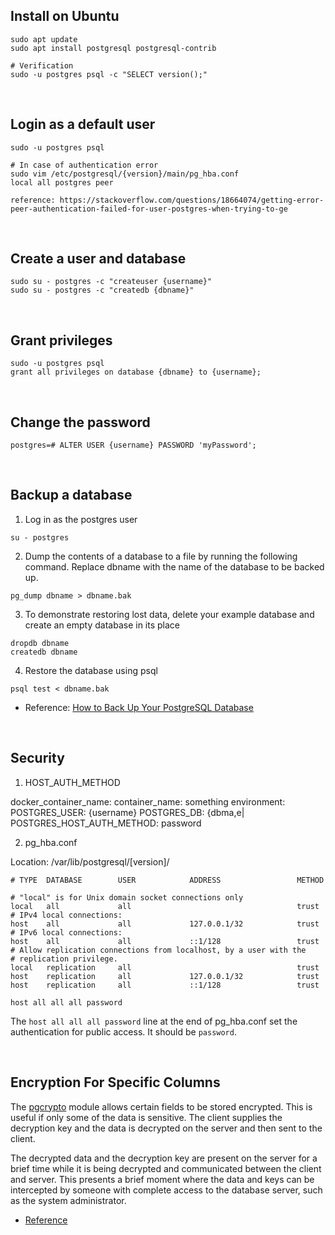 ## Install on Ubuntu
```
sudo apt update
sudo apt install postgresql postgresql-contrib

# Verification
sudo -u postgres psql -c "SELECT version();"
```

<br/>

## Login as a default user
```
sudo -u postgres psql

# In case of authentication error
sudo vim /etc/postgresql/{version}/main/pg_hba.conf
local all postgres peer

reference: https://stackoverflow.com/questions/18664074/getting-error-peer-authentication-failed-for-user-postgres-when-trying-to-ge
```

<br/>



## Create a user and database
```
sudo su - postgres -c "createuser {username}"
sudo su - postgres -c "createdb {dbname}"
```

<br/>

## Grant privileges
```
sudo -u postgres psql
grant all privileges on database {dbname} to {username};
```

<br/>

## Change the password
```
postgres=# ALTER USER {username} PASSWORD 'myPassword';
```

<br/>

## Backup a database

1. Log in as the postgres user
```
su - postgres
```

2. Dump the contents of a database to a file by running the following command. Replace dbname with the name of the database to be backed up.
```
pg_dump dbname > dbname.bak
```

3. To demonstrate restoring lost data, delete your example database and create an empty database in its place
```
dropdb dbname
createdb dbname
```

4. Restore the database using psql
```
psql test < dbname.bak
```

- Reference: [How to Back Up Your PostgreSQL Database](https://www.linode.com/docs/databases/postgresql/how-to-back-up-your-postgresql-database/)

<br/>

## Security

1. HOST_AUTH_METHOD

docker_container_name:
  container_name: something
  environment:
    POSTGRES_USER: {username}
    POSTGRES_DB: {dbma,e|
    POSTGRES_HOST_AUTH_METHOD: password
    
2. pg_hba.conf

Location:  /var/lib/postgresql/[version]/

```
# TYPE  DATABASE        USER            ADDRESS                 METHOD

# "local" is for Unix domain socket connections only
local   all             all                                     trust
# IPv4 local connections:
host    all             all             127.0.0.1/32            trust
# IPv6 local connections:
host    all             all             ::1/128                 trust
# Allow replication connections from localhost, by a user with the
# replication privilege.
local   replication     all                                     trust
host    replication     all             127.0.0.1/32            trust
host    replication     all             ::1/128                 trust

host all all all password
```

The `host all all all password` line at the end of pg_hba.conf set the authentication for public access. It should be `password`.

<br/>

## Encryption For Specific Columns

The [pgcrypto](https://www.postgresql.org/docs/10/pgcrypto.html) module allows certain fields to be stored encrypted. This is useful if only some of the data is sensitive. The client supplies the decryption key and the data is decrypted on the server and then sent to the client.

The decrypted data and the decryption key are present on the server for a brief time while it is being decrypted and communicated between the client and server. This presents a brief moment where the data and keys can be intercepted by someone with complete access to the database server, such as the system administrator.

- [Reference](https://www.postgresql.org/docs/10/encryption-options.html)

